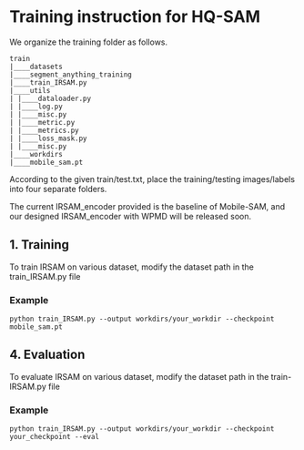 # Training instruction for HQ-SAM

We organize the training folder as follows.
```
train
|____datasets
|____segment_anything_training
|____train_IRSAM.py
|____utils
| |____dataloader.py
| |____log.py
| |____misc.py
| |____metric.py
| |____metrics.py
| |____loss_mask.py
| |____misc.py
|____workdirs
|____mobile_sam.pt
```

According to the given train/test.txt, place the training/testing images/labels into four separate folders.

The current IRSAM_encoder provided is the baseline of Mobile-SAM, and our designed IRSAM_encoder with WPMD will be released soon.

## 1. Training
To train IRSAM on various dataset, modify the dataset path in the train_IRSAM.py file

### Example 
```
python train_IRSAM.py --output workdirs/your_workdir --checkpoint mobile_sam.pt
```

## 4. Evaluation
To evaluate IRSAM on various dataset, modify the dataset path in the train-IRSAM.py file

### Example
```
python train_IRSAM.py --output workdirs/your_workdir --checkpoint your_checkpoint --eval 
```
